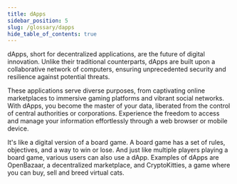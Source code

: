 ```yaml
---
title: dApps
sidebar_position: 5
slug: /glossary/dapps
hide_table_of_contents: true
---
```


dApps, short for decentralized applications, are the future of digital innovation. Unlike their traditional counterparts, dApps are built upon a collaborative network of computers, ensuring unprecedented security and resilience against potential threats.

These applications serve diverse purposes, from captivating online marketplaces to immersive gaming platforms and vibrant social networks. With dApps, you become the master of your data, liberated from the control of central authorities or corporations. Experience the freedom to access and manage your information effortlessly through a web browser or mobile device.

It's like a digital version of a board game. A board game has a set of rules, objectives, and a way to win or lose. And just like multiple players playing a board game, various users can also use a dApp. Examples of dApps are OpenBazaar, a decentralized marketplace, and CryptoKitties, a game where you can buy, sell and breed virtual cats.
